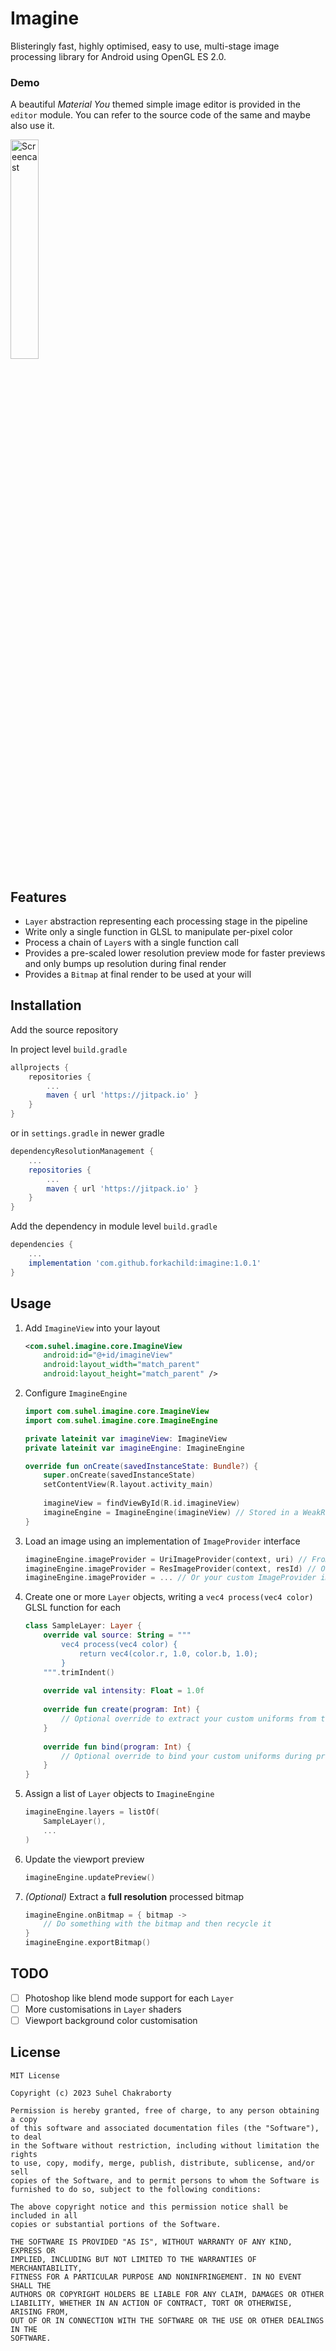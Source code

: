 # Imagine
Blisteringly fast, highly optimised, easy to use, multi-stage image processing library for Android using OpenGL ES 2.0.

### Demo
A beautiful _Material You_ themed simple image editor is provided in the `editor` module. You can refer to the source code of the same and maybe also use it.

<img alt="Screencast" height="30%" src="assets/screencast.gif" width="30%"/>

## Features
- `Layer` abstraction representing each processing stage in the pipeline
- Write only a single function in GLSL to manipulate per-pixel color
- Process a chain of `Layer`s with a single function call
- Provides a pre-scaled lower resolution preview mode for faster previews and only bumps up resolution during final render
- Provides a `Bitmap` at final render to be used at your will

## Installation
Add the source repository

In project level `build.gradle`
```groovy
allprojects {
    repositories {
        ...
        maven { url 'https://jitpack.io' }
    }
}
```
or in `settings.gradle` in newer gradle
```groovy
dependencyResolutionManagement {
    ...
    repositories {
        ...
        maven { url 'https://jitpack.io' }
    }
}
```
Add the dependency in module level `build.gradle`
```groovy
dependencies {
    ...
    implementation 'com.github.forkachild:imagine:1.0.1'
}
```

## Usage
1. Add `ImagineView` into your layout
   ```xml
   <com.suhel.imagine.core.ImagineView
       android:id="@+id/imagineView"
       android:layout_width="match_parent"
       android:layout_height="match_parent" />
   ```
2. Configure `ImagineEngine`
   ```kotlin
   import com.suhel.imagine.core.ImagineView
   import com.suhel.imagine.core.ImagineEngine
   
   private lateinit var imagineView: ImagineView
   private lateinit var imagineEngine: ImagineEngine
   
   override fun onCreate(savedInstanceState: Bundle?) {
       super.onCreate(savedInstanceState)
       setContentView(R.layout.activity_main)
       
       imagineView = findViewById(R.id.imagineView)
       imagineEngine = ImagineEngine(imagineView) // Stored in a WeakReference internally
   }
   ```
3. Load an image using an implementation of `ImageProvider` interface
   ```kotlin
   imagineEngine.imageProvider = UriImageProvider(context, uri) // From ContentResolver Uri
   imagineEngine.imageProvider = ResImageProvider(context, resId) // Or from a drawable res
   imagineEngine.imageProvider = ... // Or your custom ImageProvider implementation
   ```
4. Create one or more `Layer` objects, writing a `vec4 process(vec4 color)` GLSL function for each
   ```kotlin
   class SampleLayer: Layer {
       override val source: String = """
           vec4 process(vec4 color) {
               return vec4(color.r, 1.0, color.b, 1.0);
           }
       """.trimIndent()
       
       override val intensity: Float = 1.0f
       
       override fun create(program: Int) {
           // Optional override to extract your custom uniforms from the shader program
       }
       
       override fun bind(program: Int) {
           // Optional override to bind your custom uniforms during processing
       }
   }
   ```
5. Assign a list of `Layer` objects to `ImagineEngine`
   ```kotlin
   imagineEngine.layers = listOf(
       SampleLayer(),
       ...
   )
   ```
6. Update the viewport preview
   ```kotlin
   imagineEngine.updatePreview()
   ```
7. _(Optional)_ Extract a **full resolution** processed bitmap
   ```kotlin
   imagineEngine.onBitmap = { bitmap ->
       // Do something with the bitmap and then recycle it
   }
   imagineEngine.exportBitmap()
   ```

## TODO
- [ ] Photoshop like blend mode support for each `Layer`
- [ ] More customisations in `Layer` shaders
- [ ] Viewport background color customisation

## License
```
MIT License

Copyright (c) 2023 Suhel Chakraborty

Permission is hereby granted, free of charge, to any person obtaining a copy
of this software and associated documentation files (the "Software"), to deal
in the Software without restriction, including without limitation the rights
to use, copy, modify, merge, publish, distribute, sublicense, and/or sell
copies of the Software, and to permit persons to whom the Software is
furnished to do so, subject to the following conditions:

The above copyright notice and this permission notice shall be included in all
copies or substantial portions of the Software.

THE SOFTWARE IS PROVIDED "AS IS", WITHOUT WARRANTY OF ANY KIND, EXPRESS OR
IMPLIED, INCLUDING BUT NOT LIMITED TO THE WARRANTIES OF MERCHANTABILITY,
FITNESS FOR A PARTICULAR PURPOSE AND NONINFRINGEMENT. IN NO EVENT SHALL THE
AUTHORS OR COPYRIGHT HOLDERS BE LIABLE FOR ANY CLAIM, DAMAGES OR OTHER
LIABILITY, WHETHER IN AN ACTION OF CONTRACT, TORT OR OTHERWISE, ARISING FROM,
OUT OF OR IN CONNECTION WITH THE SOFTWARE OR THE USE OR OTHER DEALINGS IN THE
SOFTWARE.
```
